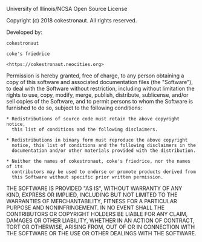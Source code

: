 University of Illinois/NCSA
Open Source License 

Copyright (c) 2018 cokestronaut.
All rights reserved. 

Developed by: 

    cokestronaut 

    coke's friedrice 

    <https://cokestronaut.neocities.org>

Permission is hereby granted, free of charge, to any person 
obtaining a copy of this software and associated documentation files 
(the "Software"), to deal with the Software without restriction, 
including without limitation the rights to use, copy, modify, merge,
publish, distribute, sublicense, and/or sell copies of the Software, 
and to permit persons to whom the Software is furnished to do so, 
subject to the following conditions:

    * Redistributions of source code must retain the above copyright notice, 
      this list of conditions and the following disclaimers.
    
    * Redistributions in binary form must reproduce the above copyright 
      notice, this list of conditions and the following disclaimers in the 
      documentation and/or other materials provided with the distribution.
    
    * Neither the names of cokestronaut, coke's friedrice, nor the names of its 
      contributors may be used to endorse or promote products derived from
      this Software without specific prior written permission.

THE SOFTWARE IS PROVIDED "AS IS", WITHOUT WARRANTY OF ANY KIND, EXPRESS 
OR IMPLIED, INCLUDING BUT NOT LIMITED TO THE WARRANTIES OF MERCHANTABILITY, 
FITNESS FOR A PARTICULAR PURPOSE AND NONINFRINGEMENT. IN NO EVENT SHALL THE 
CONTRIBUTORS OR COPYRIGHT HOLDERS BE LIABLE FOR ANY CLAIM, DAMAGES OR OTHER 
LIABILITY, WHETHER IN AN ACTION OF CONTRACT, TORT OR OTHERWISE, ARISING FROM, 
OUT OF OR IN CONNECTION WITH THE SOFTWARE OR THE USE OR OTHER DEALINGS WITH
THE SOFTWARE.
